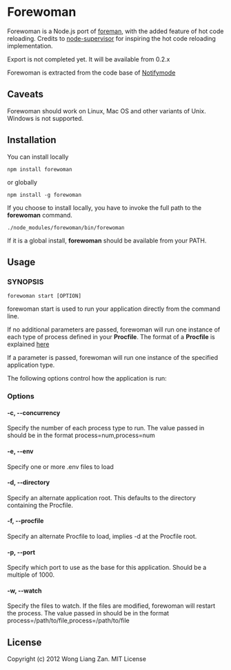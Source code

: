 # Forewoman

Forewoman is a Node.js port of [foreman](https://github.com/ddollar/foreman), with the added feature of hot code reloading. Credits to [node-supervisor](https://github.com/isaacs/node-supervisor) for inspiring the hot code reloading implementation.

Export is not completed yet. It will be available from 0.2.x

Forewoman is extracted from the code base of [Notifymode](http://notifymode.com)

## Caveats

Forewoman should work on Linux, Mac OS and other variants of Unix. Windows is not supported.

## Installation

You can install locally

    npm install forewoman

or globally

    npm install -g forewoman

If you choose to install locally, you have to invoke the full path to the __forewoman__ command.

    ./node_modules/forewoman/bin/forewoman

If it is a global install, __forewoman__ should be available from your PATH.

## Usage

### SYNOPSIS

    forewoman start [OPTION]

forewoman start is used to run your application directly from the command line.

If no additional parameters are passed, forewoman will run one instance of each type of process defined in your __Procfile__. The format of a __Procfile__ is explained [here](http://blog.daviddollar.org/2011/05/06/introducing-foreman.html)

If a parameter is passed, forewoman will run one instance of the specified application type.

The following options control how the application is run:

### Options

#### -c, --concurrency
Specify the number of each process type to run. The value passed in should be in the format process=num,process=num

#### -e, --env
Specify one or more .env files to load

#### -d, --directory
Specify an alternate application root. This defaults to the directory containing the Procfile.

#### -f, --procfile
Specify an alternate Procfile to load, implies -d at the Procfile root.

#### -p, --port
Specify which port to use as the base for this application. Should be a multiple of 1000.

#### -w, --watch
Specify the files to watch. If the files are modified, forewoman will restart the process. The value passed in should be in the format process=/path/to/file,process=/path/to/file

## License

Copyright (c) 2012 Wong Liang Zan. MIT License




